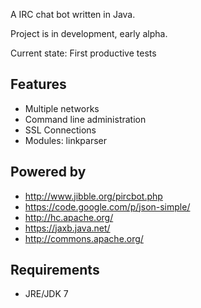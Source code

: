 A IRC chat bot written in Java.

Project is in development, early alpha.

Current state: First productive tests

Features
--------

* Multiple networks
* Command line administration
* SSL Connections
* Modules: linkparser

Powered by
----------

* http://www.jibble.org/pircbot.php
* https://code.google.com/p/json-simple/
* http://hc.apache.org/
* https://jaxb.java.net/
* http://commons.apache.org/

Requirements
------------
* JRE/JDK 7

